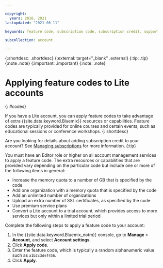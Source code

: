 ```yaml
---

copyright:
  years: 2018, 2021
lastupdated: "2021-06-11"

keywords: feature code, subscription code, subscription credit, support credit, promo code

subcollection: account

---
```


{:shortdesc: .shortdesc}
{:external: target="_blank" .external}
{:tip: .tip}
{:note .note}
{:important: .important}
{:note: .note}

# Applying feature codes to Lite accounts
{: #codes}

If you have a Lite account, you can apply feature codes to take advantage of extra {{site.data.keyword.Bluemix}} resources or capabilities. Feature codes are typically provided for online courses and certain events, such as educational sessions or conference workshops.
{: shortdesc}

Are you looking for details about adding subscription credit to your account? See [Managing subscriptions](/docs/billing-usage?topic=billing-usage-subscriptions) for more information.
{:tip}

You must have an Editor role or higher on all account management services to apply a feature code. The extra resources or capabilities that are provided vary depending on the particular code but include one or more of the following items in general:

  * Increase the memory quota to a number of GB that is specified by the code
  * Add one organization with a memory quota that is specified by the code
  * Add an unlimited number of organizations
  * Upload an extra number of SSL certificates, as specified by the code
  * Use premium service plans
  * Convert a Lite account to a trial account, which provides access to more services but only within a limited trial period

Complete the following steps to apply a feature code to your account:

1. In the {{site.data.keyword.Bluemix_notm}} console, go to **Manage** > **Account**, and select **Account settings**.
1. Click **Apply code**.
1. Enter the feature code, which is typically a random alphanumeric value such as `a1b2c3def456`.
1. Click **Apply**.
